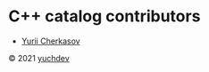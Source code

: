 # C++ catalog contributors
* [Yurii Cherkasov](https://github.com/yuchdev/)

© 2021 [yuchdev](https://github.com/yuchdev/)
